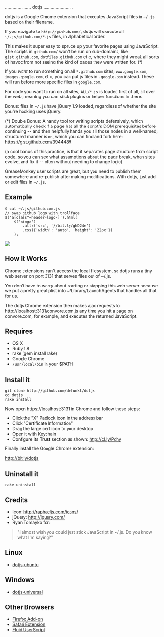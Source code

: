 ..................... dotjs ........................

dotjs  is a  Google Chrome  extension  that executes
JavaScript files in `~/.js` based on their filename.

If you navigate to `http://github.com/`,  dotjs will
execute   all   `~/.js/github.com/*.js`  files,   in
alphabetical order.

This makes it super  easy to spruce up your favorite
pages using JavaScript. The scripts in `github.com/`
won't be run on sub-domains, like `gist.github.com`,
`dotfiles.github.com`  et c,  where they might wreak
all sorts of havoc from not seeing the kind of pages
they were written for. (*)

If you _want_ to run something on all `*.github.com`
sites; `www.google.com`, `images.google.com`,  et c,
you can put js files in `.google.com` instead. These
will run before more specific files in `google.com`.

For code you want to run on all sites, `ALL/*.js` is
loaded first of all,  all over the web,  meaning you
can stick plugins or helper functions in there.

Bonus:  files  in `~/.js`  have jQuery 1.9  loaded,
regardless  of  whether  the  site  you're  hacking
uses jQuery.

(*) Double Bonus:  A handy tool  for writing scripts
defensively, which automatically check if a page has
all the script's DOM prerequisites before continuing
-- and then helpfully hands you all those nodes in a
well-named, structured manner is `on`, which you can
find and fork here:  https://gist.github.com/3944489

(a cool bonus of this practice, is that it separates
page structure from script code, so you can see what
assumptions about the page break, when sites evolve,
and fix it -- often without needing to change logic)

GreaseMonkey user scripts are great, but you need to
publish them  somewhere and re-publish  after making
modifications. With dotjs, just add or edit files in
`~/.js`.

## Example

    $ cat ~/.js/github.com.js
    // swap github logo with trollface
    $('a[class^=header-logo-]').html(
        $('<img>')
            .attr('src', '//bit.ly/ghD24e')
            .css({'width': 'auto', 'height': '22px'})
        );

![](http://puu.sh/1Kjvw)

## How It Works

Chrome extensions can't access the local filesystem,
so dotjs  runs a tiny  web server on port  3131 that
serves files out of ~/.js.

You don't  have to worry about  starting or stopping
this web server because  we put a pretty great plist
into  ~/Library/LaunchAgents that  handles  all that
for us.

The dotjs Chrome extension then makes ajax requests
to http://localhost:3131/convore.com.js any time you
hit a page on convore.com, for example, and executes
the returned JavaScript.

## Requires

- OS X
- Ruby 1.8
- rake (gem install rake)
- Google Chrome
- `/usr/local/bin` in your $PATH

## Install it

    git clone http://github.com/defunkt/dotjs
    cd dotjs
    rake install

Now open https://localhost:3131 in Chrome and follow these steps:

- Click the "X" Padlock icon in the address bar
- Click "Certificate Information"
- Drag the large cert icon to your desktop
- Open it with Keychain
- Configure its **Trust** section as shown: http://cl.ly/Pdny

Finally install the Google Chrome extension:

http://bit.ly/dotjs

## Uninstall it

    rake uninstall

## Credits

- Icon: <http://raphaeljs.com/icons/>
- jQuery: <http://jquery.com/>
- Ryan Tomayko for:

> "I almost wish you could just
   stick JavaScript in ~/.js. Do
   you know what I'm saying?"

## Linux

- [dotjs-ubuntu](https://github.com/glenbot/dotjs-ubuntu)

## Windows

- [dotjs-universal](https://github.com/p3lim/dotjs-universal)

## Other Browsers

- [Firefox Add-on](https://github.com/rlr/dotjs-addon)
- [Safari Extension](https://github.com/wfarr/dotjs.safariextension)
- [Fluid UserScript](https://github.com/sj26/dotjs-fluid)
